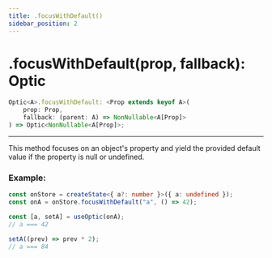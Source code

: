 ```yaml
---
title: .focusWithDefault()
sidebar_position: 2
---
```


# .focusWithDefault(prop, fallback): Optic

```ts
Optic<A>.focusWithDefault: <Prop extends keyof A>(
    prop: Prop,
    fallback: (parent: A) => NonNullable<A[Prop]>
) => Optic<NonNullable<A[Prop]>;
```

---

This method focuses on an object's property and yield the provided default value if the property is null or undefined.

### Example:

```ts
const onStore = createState<{ a?: number }>({ a: undefined });
const onA = onStore.focusWithDefault("a", () => 42);

const [a, setA] = useOptic(onA);
// a === 42

setA((prev) => prev * 2);
// a === 84
```
